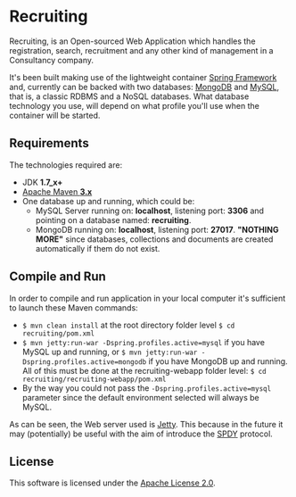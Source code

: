 # Recruiting #

Recruiting, is an Open-sourced Web Application which handles the registration, search, recruitment and any other kind of management in a Consultancy company.

It's been built making use of the lightweight container [Spring Framework](http://spring.io/) and, currently can be backed with two databases: [MongoDB](http://www.mongodb.org/) and [MySQL](http://www.mysql.com/), that is, a classic RDBMS and a NoSQL databases. What database technology you use, will depend on what profile you'll use when the container will be started.

## Requirements ##

The technologies required are:

* JDK **1.7_x+**
* [Apache Maven **3.x**](http://maven.apache.org/)
* One database up and running, which could be:
	* MySQL Server running on: **localhost**, listening port: **3306** and pointing on a database named: **recruiting**.
	* MongoDB running on: **localhost**, listening port: **27017**. **"NOTHING MORE"** since databases, collections and documents are created automatically if them do not exist.

## Compile and Run ##

In order to compile and run application in your local computer it's sufficient to launch these Maven commands:

* `$ mvn clean install`	at the root directory folder level `$ cd recruiting/pom.xml`
* `$ mvn jetty:run-war -Dspring.profiles.active=mysql` if you have MySQL up and running, or `$ mvn jetty:run-war -Dspring.profiles.active=mongodb` if you have MongoDB up and running. All of this must be done at the recruiting-webapp folder level: `$ cd recruiting/recruiting-webapp/pom.xml`
* By the way you could not pass the `-Dspring.profiles.active=mysql` parameter since the default environment selected will always be MySQL. 

As can be seen, the Web server used is [Jetty](http://www.eclipse.org/jetty/). This because in the future it may (potentially) be useful with the aim of introduce the [SPDY](http://en.wikipedia.org/wiki/SPDY) protocol.

License
-------

This software is licensed under the [Apache License 2.0](http://www.apache.org/licenses/LICENSE-2.0.html).